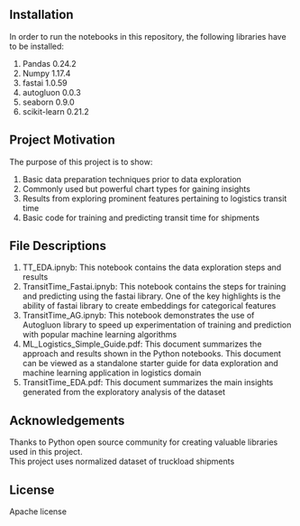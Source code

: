 ## Installation ##
In order to run the notebooks in this repository, the following libraries have to be installed:
1) Pandas 0.24.2
2) Numpy 1.17.4
3) fastai 1.0.59
4) autogluon 0.0.3
5) seaborn 0.9.0
6) scikit-learn 0.21.2

## Project Motivation ##
The purpose of this project is to show:
1) Basic data preparation techniques prior to data exploration
2) Commonly used but powerful chart types for gaining insights
3) Results from exploring prominent features pertaining to logistics transit time
4) Basic code for training and predicting transit time for shipments

## File Descriptions ##
1) TT_EDA.ipnyb: This notebook contains the data exploration steps and results
2) TransitTime_Fastai.ipnyb: This notebook contains the steps for training and predicting using the fastai library. One of the key highlights is the ability of fastai library to create embeddings for categorical features
3) TransitTime_AG.ipnyb: This notebook demonstrates the use of Autogluon library to speed up experimentation of training and prediction with popular machine learning algorithms
4) ML_Logistics_Simple_Guide.pdf: This document summarizes the approach and results shown in the Python notebooks. This document can be viewed as a standalone starter guide for data exploration and machine learning application in logistics domain
5) TransitTime_EDA.pdf: This document summarizes the main insights generated from the exploratory analysis of the dataset

## Acknowledgements ##
Thanks to Python open source community for creating valuable libraries used in this project. <br>
This project uses normalized dataset of truckload shipments

## License ##
Apache license
